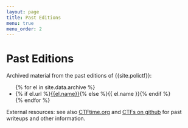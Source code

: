 ```yaml
---
layout: page
title: Past Editions
menu: true
menu_order: 2
---
```


# Past Editions

Archived material from the past editions of {{site.polictf}}:

<ul>
{% for el in site.data.archive %}
<li> {% if el.url %}<a href="{{ el.url }}" target="_blank">{{el.name}}</a>{% else %}{{ el.name }}{% endif %}</li>
{% endfor %}
</ul>

External resources: see also [CTFtime.org](https://ctftime.org/ctf/40)
and [CTFs on github](https://github.com/ctfs) for past writeups and other information.
